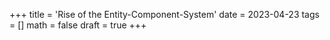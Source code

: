 +++
title = 'Rise of the Entity-Component-System'
date = 2023-04-23
tags = []
math = false
draft = true
+++
